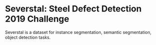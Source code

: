 # Severstal: Steel Defect Detection 2019 Challenge

Severstal is a dataset for instance segmentation, semantic segmentation, object detection tasks.